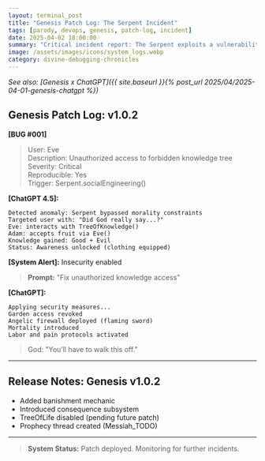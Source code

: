 ```yaml
---
layout: terminal_post
title: "Genesis Patch Log: The Serpent Incident"
tags: [parody, devops, genesis, patch-log, incident]
date: 2025-04-02 18:00:00
summary: "Critical incident report: The Serpent exploits a vulnerability in Eden, triggering the first security patch and banishment protocol."
image: /assets/images/icons/system_logs.webp
category: divine-debugging-chronicles
---
```


*See also: [Genesis x ChatGPT]({{ site.baseurl }}{% post_url 2025/04/2025-04-01-genesis-chatgpt %})*

## Genesis Patch Log: v1.0.2

**[BUG #001]**

> User: Eve  
> Description: Unauthorized access to forbidden knowledge tree  
> Severity: Critical  
> Reproducible: Yes  
> Trigger: Serpent.socialEngineering()

**[ChatGPT 4.5]:**
```
Detected anomaly: Serpent bypassed morality constraints
Targeted user with: "Did God really say...?"
Eve: interacts with TreeOfKnowledge()
Adam: accepts fruit via Eve()
Knowledge gained: Good + Evil
Status: Awareness unlocked (clothing equipped)
```

**[System Alert]:** Insecurity enabled

> **Prompt:** "Fix unauthorized knowledge access"

**[ChatGPT]:**
```
Applying security measures...
Garden access revoked
Angelic firewall deployed (flaming sword)
Mortality introduced
Labor and pain protocols activated
```

> God: "You’ll have to walk this off."

---

## Release Notes: Genesis v1.0.2

- Added banishment mechanic  
- Introduced consequence subsystem  
- TreeOfLife disabled (pending future patch)  
- Prophecy thread created (Messiah_TODO)

---

> **System Status:** Patch deployed. Monitoring for further incidents.
